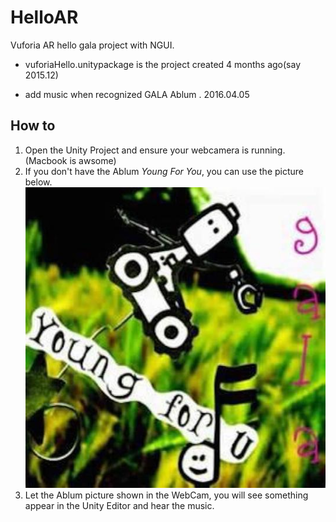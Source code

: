# HelloAR
Vuforia AR hello gala project with NGUI.

- vuforiaHello.unitypackage is the project created 4 months ago(say 2015.12)

- add music when recognized GALA Ablum . 2016.04.05

## How to
1. Open the Unity Project and ensure your webcamera is running.(Macbook is awsome)
2. If you don't have the Ablum *Young For You*, you can use the picture below.   
![Ablum](/Assets/Editor/QCAR/ImageTargetTextures/mAR/gala_scaled.jpg)
3. Let the Ablum picture shown in the WebCam, you will see something appear in the Unity Editor and hear the music.


